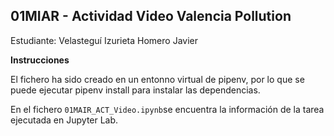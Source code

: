 ## **01MIAR - Actividad Video Valencia Pollution**

Estudiante: Velasteguí Izurieta Homero Javier

**Instrucciones**

El fichero ha sido creado en un entonno virtual de pipenv, por lo que se puede ejecutar pipenv install para instalar las dependencias.

En el fichero `01MAIR_ACT_Video.ipynb`se encuentra la información de la tarea ejecutada en Jupyter Lab.